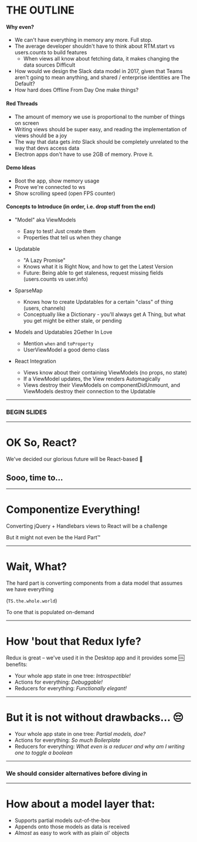 # THE OUTLINE

#### Why even?

- We can't have everything in memory any more. Full stop.
- The average developer shouldn't have to think about RTM.start vs users.counts to build features
  - When views all know about fetching data, it makes changing the data sources Difficult
- How would we design the Slack data model in 2017, given that Teams aren't going to mean anything, and shared / enterprise identities are The Default?
- How hard does Offline From Day One make things?

#### Red Threads

- The amount of memory we use is proportional to the number of things on screen
- Writing views should be super easy, and reading the implementation of views should be a joy
- The way that data gets _into_ Slack should be completely unrelated to the way that devs access data
- Electron apps don't have to use 2GB of memory. Prove it.

#### Demo Ideas

- Boot the app, show memory usage
- Prove we're connected to ws
- Show scrolling speed (open FPS counter)

#### Concepts to Introduce (in order, i.e. drop stuff from the end)

- "Model" aka ViewModels
  - Easy to test! Just create them
  - Properties that tell us when they change

- Updatable
  - "A Lazy Promise"
  - Knows what it is Right Now, and how to get the Latest Version
  - Future: Being able to get staleness, request missing fields (users.counts vs user.info)

- SparseMap
  - Knows how to create Updatables for a certain "class" of thing (users, channels)
  - Conceptually like a Dictionary - you'll always get A Thing, but what you get might be either stale, or pending

- Models and Updatables 2Gether In Love
  - Mention `when` and `toProperty`
  - UserViewModel a good demo class

- React Integration
  - Views know about their containing ViewModels (no props, no state)
  - If a ViewModel updates, the View renders Automagically
  - Views destroy their ViewModels on componentDidUnmount, and ViewModels destroy their connection to the Updatable

---

### BEGIN SLIDES

---

# OK So, React?

We've decided our glorious future will be React-based 🎉

## Sooo, time to…

---

# Componentize Everything!

Converting jQuery + Handlebars views to React will be a challenge

But it might not even be the Hard Part™

---

# Wait, What?

The hard part is converting components from a data model that assumes we have everything

(`TS.the.whole.world`)

To one that is populated on-demand

---

# How 'bout that Redux lyfe?

Redux is great – we've used it in the Desktop app and it provides some 🆒 benefits:

* Your whole app state in one tree: *Introspectible!*
* Actions for everything: *Debuggable!*
* Reducers for everything: *Functionally elegant!*

---

# But it is not without drawbacks... 😔

* Your whole app state in one tree: *Partial models, doe?*
* Actions for everything: *So much Boilerplate*
* Reducers for everything: *What even is a reducer and why am I writing one to toggle a boolean*

---

### We should consider alternatives before diving in

---

# How about a model layer that:

* Supports partial models out-of-the-box
* Appends onto those models as data is received
* _Almost_ as easy to work with as plain ol' objects
